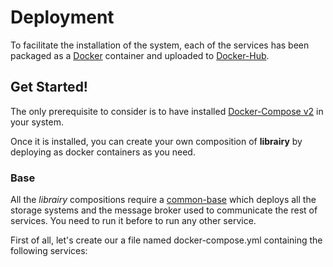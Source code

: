 # Deployment

To  facilitate  the  installation  of  the  system,  each of the services has  been  packaged  as  a  [Docker](https://www.docker.com/)  container  and  uploaded  to  [Docker-Hub](https://hub.docker.com/u/librairy/dashboard/). 

## Get Started!

The only prerequisite to consider is to have installed [Docker-Compose v2](https://docs.docker.com/compose/) in your system.

Once it is installed, you can create your own composition of **librairy** by deploying as docker containers as you need. 

### Base

All the *librairy* compositions require a [common-base](https://github.com/librairy/base) which deploys all the storage systems and the message broker used to communicate the rest of services. You need to run it before to run any other service.


First of all, let's create our a file named docker-compose.yml containing the following services: